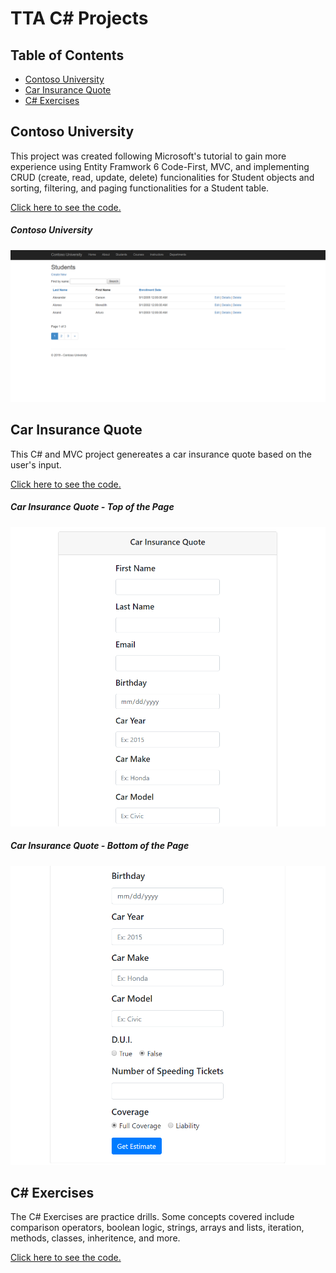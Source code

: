 # TTA C# Projects
## Table of Contents
- [Contoso University](#contoso-university)
- [Car Insurance Quote](#car-insurance-quote)
- [C# Exercises](#c-exercises)

## Contoso University
This project was created following Microsoft's tutorial to gain more experience using Entity Framwork 6 Code-First, MVC, and implementing CRUD (create, read, update, delete) funcionalities for Student objects and sorting, filtering, and paging functionalities for a Student table.

[Click here to see the code.](https://github.com/rbmanez/TTA-C-Sharp-Projects/tree/master/ContosoUniversity/ContosoUniversity)

##### Contoso University
![screenshot](screenshots/pic1.png)

## Car Insurance Quote
This C# and MVC project genereates a car insurance quote based on the user's input.

[Click here to see the code.](https://github.com/rbmanez/TTA-C-Sharp-Projects/tree/master/CarInsuranceQuote)

##### Car Insurance Quote - Top of the Page
![screenshot](screenshots/pic2.png)

##### Car Insurance Quote - Bottom of the Page
![screenshot](screenshots/pic3.png)

## C# Exercises
The C# Exercises are practice drills. Some concepts covered include comparison operators, boolean logic, strings, arrays and lists, iteration, methods, classes, inheritence, and more.

[Click here to see the code.](https://github.com/rbmanez/TTA-C-Sharp-Projects/tree/master/C-Sharp-Exercises)
